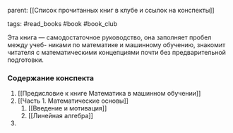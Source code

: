 parent: [[Список прочитанных книг в клубе и ссылок на конспекты]]

tags: #read_books #book #book_club 

Эта книга — самодостаточное руководство, она заполняет пробел между учеб- никами по математике и машинному обучению, знакомит читателя с математическими концепциями почти без предварительной подготовки.
### Содержание конспекта

1. [[Предисловие к книге Математика в машинном обучении]]
2. [[Часть 1. Математические основы]]
	1. [[Введение и мотивация]]
	2. [[Линейная алгебра]]
3. 